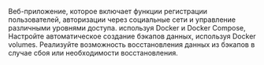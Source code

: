 Веб-приложение, которое включает функции регистрации пользователей, авторизации через социальные сети и управление различными уровнями доступа.
используя Docker и Docker Compose,
Настройте автоматическое создание бэкапов данных, используя Docker volumes.
Реализуйте возможность восстановления данных из бэкапов в случае сбоя или необходимости восстановления.
